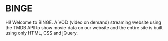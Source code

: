 # BINGE
Hi! Welcome to BINGE. A VOD (video on demand) streaming website using the TMDB API to show movie data on our website and the entire site is built using only HTML, CSS and jQuery.

